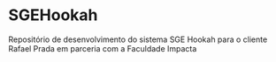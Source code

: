 # SGEHookah
Repositório de desenvolvimento do sistema SGE Hookah para o cliente Rafael Prada em parceria com a Faculdade Impacta
